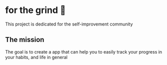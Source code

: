# for the grind 🚀

This project is dedicated for the self-improvement community

## The mission

The goal is to create a app that can help you to easily track your progress in your habits, and life in general
